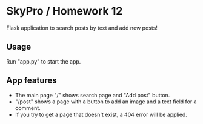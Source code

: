 # SkyPro / Homework 12

Flask application to search posts by text and add new posts!

## Usage

Run "app.py" to start the app.

## App features

* The main page "/" shows search page and "Add post" button.
* "/post" shows a page with a button to add an image and a text field for a comment.
* If you try to get a page that doesn't exist, a 404 error will be applied.